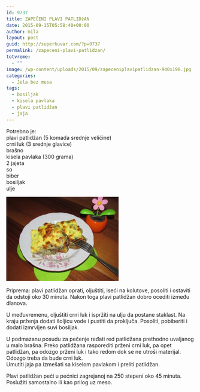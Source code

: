 ```yaml
---
id: 9737
title: ZAPEČENI PLAVI PATLIDžAN
date: 2015-09-15T05:58:40+00:00
author: mila
layout: post
guid: http://superkuvar.com/?p=9737
permalink: /zapeceni-plavi-patlidzan/
totvreme:
  - ""
image: /wp-content/uploads/2015/09/zapeceniplavipatlidzan-940x198.jpg
categories:
  - Jela bez mesa
tags:
  - bosiljak
  - kisela pavlaka
  - plavi patlidžan
  - jaja
---
```

Potrebno je:  
plavi patlidžan (5 komada srednje veličine)  
crni luk (3 srednje glavice)  
brašno  
kisela pavlaka (300 grama)  
2 jajeta  
so  
biber  
bosiljak  
ulje

[<img class="alignnone size-medium wp-image-9738" src="/wp-content/uploads/2015/09/zapeceniplavipatlidzan-300x225.jpg" alt="zapeceniplavipatlidzan" width="300" height="225" />](/wp-content/uploads/2015/09/zapeceniplavipatlidzan-e1442296299168.jpg)

Priprema: plavi patlidžan oprati, oljuštiti, iseći na kolutove, posoliti i ostaviti da odstoji oko 30 minuta. Nakon toga plavi patlidžan dobro ocediti između dlanova.

U međuvremenu, oljuštiti crni luk i ispržiti na ulju da postane staklast. Na kraju prženja dodati šoljicu vode i pustiti da proključa. Posoliti, pobiberiti i dodati izmrvljen suvi bosiljak.

U podmazanu posudu za pečenje ređati red patlidžana prethodno uvaljanog u malo brašna. Preko patlidžana rasporediti prženi crni luk, pa opet patlidžan, pa odozgo prženi luk i tako redom dok se ne utroši materijal. Odozgo treba da bude crni luk.  
Umutiti jaja pa izmešati sa kiselom pavlakom i preliti patlidžan.

Plavi patlidžan peći u pećnici zagrejanoj na 250 stepeni oko 45 minuta. Poslužiti samostalno ili kao prilog uz meso.